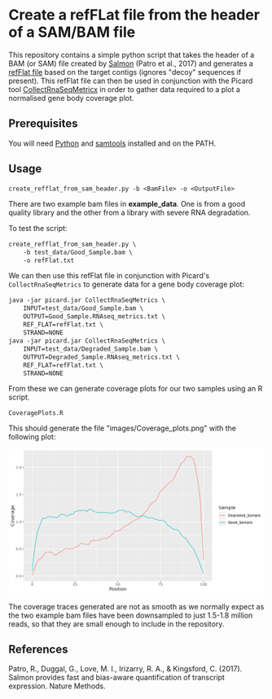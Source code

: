 # Create a refFLat file from the header of a SAM/BAM file

This repository contains a simple python script that takes the header of a BAM
(or SAM) file created by [Salmon](https://combine-lab.github.io/salmon/) (Patro
et al., 2017) and generates a [refFlat
file](http://genome.ucsc.edu/cgi-bin/hgTables?hgsid=1220235277_SJWvNhqI4wCU4FbY6LcxOLoaaC5l&hgta_doSchemaDb=macFas5&hgta_doSchemaTable=refFlat)
based on the target contigs (ignores "decoy" sequences if present). This refFlat
file can then be used in conjunction with the Picard tool
[CollectRnaSeqMetricx](https://broadinstitute.github.io/picard/command-line-overview.html#CollectRnaSeqMetrics)
in order to gather data required to a plot a normalised gene body coverage plot.

## Prerequisites

You will need
[Python](https://github.com/crukci-bioinformatics/BamHeaderToRefflat) and
[samtools](http://www.htslib.org/) installed and on the PATH.

## Usage

```
create_refflat_from_sam_header.py -b <BamFile> -o <OutputFile>
```

There are two example bam files in **example_data**. One is from a good quality
library and the other from a library with severe RNA degradation.

To test the script:

```
create_refflat_from_sam_header.py \
    -b test_data/Good_Sample.bam \
    -o refFlat.txt
```

We can then use this refFlat file in conjunction with Picard's
`CollectRnaSeqMetrics` to generate data for a gene body coverage plot:

```
java -jar picard.jar CollectRnaSeqMetrics \
    INPUT=test_data/Good_Sample.bam \
    OUTPUT=Good_Sample.RNAseq_metrics.txt \
    REF_FLAT=refFlat.txt \
    STRAND=NONE
java -jar picard.jar CollectRnaSeqMetrics \
    INPUT=test_data/Degraded_Sample.bam \
    OUTPUT=Degraded_Sample.RNAseq_metrics.txt \
    REF_FLAT=refFlat.txt \
    STRAND=NONE
```

From these we can generate coverage plots for our two samples using an
R script.

```
CoveragePlots.R
```

This should generate the file "images/Coverage_plots.png" with the following
plot:

![](images/Coverage_plots.png)

The coverage traces generated are not as smooth as we normally expect as the two
example bam files have been downsampled to just 1.5-1.8 million reads, so that
they are small enough to include in the repository. 

## References

Patro, R., Duggal, G., Love, M. I., Irizarry, R. A., & Kingsford, C. (2017).
Salmon provides fast and bias-aware quantification of transcript expression.
Nature Methods.
